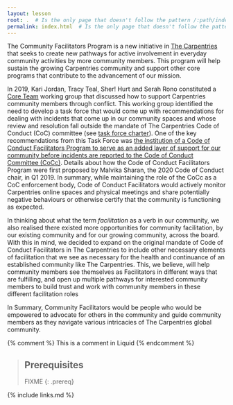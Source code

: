 ```yaml
---
layout: lesson
root: .  # Is the only page that doesn't follow the pattern /:path/index.html
permalink: index.html  # Is the only page that doesn't follow the pattern /:path/index.html
---
```


The Community Facilitators Program is a new initiative in [The Carpentries](https://carpentries.org) that seeks to create new pathways for active involvement in everyday community activities by more community members. This program will help sustain the growing Carpentries community and support other core programs that contribute to the advancement of our mission.

In 2019, Kari Jordan, Tracy Teal, Sher! Hurt and Serah Rono constituted a [Core Team](https://carpentries.org/team/) working group that discussed how to support Carpentries community members through conflict. This working group identified the need to develop a task force that would come up with recommendations for dealing with incidents that come up in our community spaces and whose review and resolution fall outside the mandate of The Carpentries Code of Conduct (CoC) committee (see [task force charter](https://github.com/carpentries/task-forces/blob/master/2019/incidents-outside-cocc/2019-07-incidents-outside-cocc-charter.md)). One of the key recommendations from this Task Force was [the institution of a Code of Conduct Facilitators Program to serve as an added layer of support for our community before incidents are reported to the Code of Conduct Committee (CoCc)](https://github.com/carpentries/task-forces/blob/master/2019/incidents-outside-cocc/2019-09-19-cocc-taskforce-summary-recommendations.md#recommendation-2-volunteer-code-of-conduct-facilitators). Details about how the Code of Conduct Facilitators Program were first proposed by Malvika Sharan, the 2020 Code of Conduct chair, in Q1 2019. In summary, while maintaining the role of the CoCc as a CoC enforcement body, Code of Conduct Facilitators would actively monitor Carpentries online spaces and physical meetings and share potentially negative behaviours or otherwise certify that the community is functioning as expected. 

In thinking about what the term _facilitation_ as a verb in our community, we also realised there existed more opportunities for community facilitation, by our existing community and for our growing community, across the board. With this in mind, we decided to expand on the original mandate of Code of Conduct Facilitators in The Carpentries to include other necessary elements of facilitation that we see as necessary for the health and continuance of an established community like The Carpentries. This, we believe, will help community members see themselves as Facilitators in different ways that are fulfilling, and open up multiple pathways for interested community members to build trust and work with community members in these different facilitation roles

In Summary, Community Facilitators would be people who would be empowered to advocate for others in the community and guide community members as they navigate various intricacies of The Carpentries global community.

<!-- this is an html comment -->

{% comment %} This is a comment in Liquid {% endcomment %}

> ## Prerequisites
>
> FIXME
{: .prereq}

{% include links.md %}
